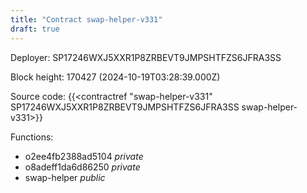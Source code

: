 ```yaml
---
title: "Contract swap-helper-v331"
draft: true
---
```

Deployer: SP17246WXJ5XXR1P8ZRBEVT9JMPSHTFZS6JFRA3SS


 



Block height: 170427 (2024-10-19T03:28:39.000Z)

Source code: {{<contractref "swap-helper-v331" SP17246WXJ5XXR1P8ZRBEVT9JMPSHTFZS6JFRA3SS swap-helper-v331>}}

Functions:

* o2ee4fb2388ad5104 _private_
* o8adeff1da6d86250 _private_
* swap-helper _public_
